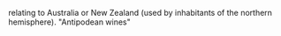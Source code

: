 relating to Australia or New Zealand (used by inhabitants of the northern hemisphere).
"Antipodean wines"